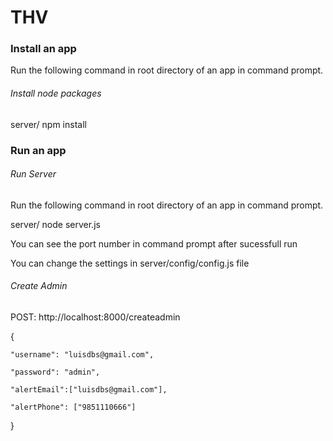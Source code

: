 THV
========================

### Install an app

Run the following command in root directory of an app in command prompt.

###### *Install node packages*

server/ npm install

### Run an app

###### *Run Server*

Run the following command in root directory of an app in command prompt.

server/ node server.js

You can see the port number in command prompt after sucessfull run

You can change the settings in server/config/config.js file

###### *Create Admin*

POST: http://localhost:8000/createadmin

{
	
    "username": "luisdbs@gmail.com",

    "password": "admin",

    "alertEmail":["luisdbs@gmail.com"],

    "alertPhone": ["9851110666"]

}